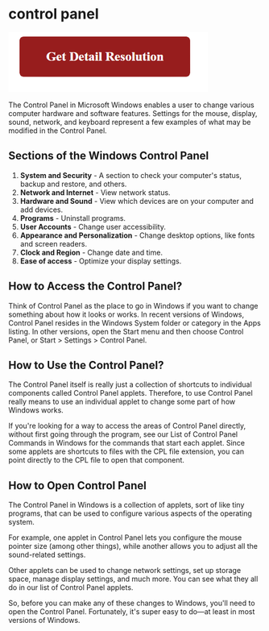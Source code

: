 # control panel

[![control panel](gett-detail.png)](https://github.com/ensoftonic/control.panel)

The Control Panel in Microsoft Windows enables a user to change various computer hardware and software features. Settings for the mouse, display, sound, network, and keyboard represent a few examples of what may be modified in the Control Panel.

## Sections of the Windows Control Panel

1. **System and Security** - A section to check your computer's status, backup and restore, and others.
2. **Network and Internet** - View network status.
3. **Hardware and Sound** - View which devices are on your computer and add devices.
4. **Programs** - Uninstall programs.
5. **User Accounts** - Change user accessibility.
6. **Appearance and Personalization** - Change desktop options, like fonts and screen readers.
7. **Clock and Region** - Change date and time.
8. **Ease of access** - Optimize your display settings.

## How to Access the Control Panel?

Think of Control Panel as the place to go in Windows if you want to change something about how it looks or works. In recent versions of Windows, Control Panel resides in the Windows System folder or category in the Apps listing. In other versions, open the Start menu and then choose Control Panel, or Start > Settings > Control Panel.

## How to Use the Control Panel?

The Control Panel itself is really just a collection of shortcuts to individual components called Control Panel applets. Therefore, to use Control Panel really means to use an individual applet to change some part of how Windows works.

If you're looking for a way to access the areas of Control Panel directly, without first going through the program, see our List of Control Panel Commands in Windows for the commands that start each applet. Since some applets are shortcuts to files with the CPL file extension, you can point directly to the CPL file to open that component.

## How to Open Control Panel

The Control Panel in Windows is a collection of applets, sort of like tiny programs, that can be used to configure various aspects of the operating system.

For example, one applet in Control Panel lets you configure the mouse pointer size (among other things), while another allows you to adjust all the sound-related settings.

Other applets can be used to change network settings, set up storage space, manage display settings, and much more. You can see what they all do in our list of Control Panel applets.

So, before you can make any of these changes to Windows, you'll need to open the Control Panel. Fortunately, it's super easy to do—at least in most versions of Windows.
